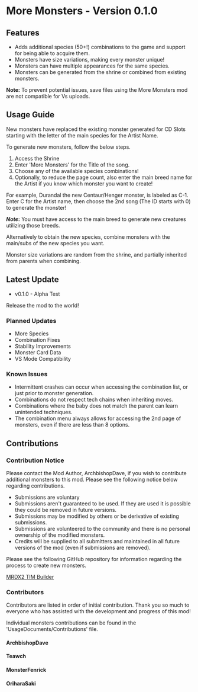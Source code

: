 ﻿# More Monsters - Version 0.1.0

## Features

* Adds additional species (50+!) combinations to the game and support for being able to acquire them.
* Monsters have size variations, making every monster unique!
* Monsters can have multiple appearances for the same species.
* Monsters can be generated from the shrine or combined from existing monsters.



**Note:** To prevent potential issues, save files using the More Monsters mod are not compatible for Vs uploads.



## Usage Guide

New monsters have replaced the existing monster generated for CD Slots starting with the letter of the main species for the Artist Name.

To generate new monsters, follow the below steps.

1. Access the Shrine
2. Enter 'More Monsters' for the Title of the song.
3. Choose any of the available species combinations!
4. Optionally, to reduce the page count, also enter the main breed name for the Artist if you know which monster you want to create!



For example, Durandal the new Centaur/Henger monster, is labeled as C-1. Enter C for the Artist name, then choose the 2nd song (The ID starts with 0) to generate the monster!



***Note*:** You must have access to the main breed to generate new creatures utilizing those breeds.



Alternatively to obtain the new species, combine monsters with the main/subs of the new species you want.



Monster size variations are random from the shrine, and partially inherited from parents when combining.



## Latest Update

* v0.1.0 - Alpha Test

Release the mod to the world!



### Planned Updates

* More Species
* Combination Fixes
* Stability Improvements
* Monster Card Data
* VS Mode Compatibility



### Known Issues

* Intermittent crashes can occur when accessing the combination list, or just prior to monster generation.
* Combinations do not respect tech chains when inheriting moves.
* Combinations where the baby does not match the parent can learn unintended techniques.
* The combination menu always allows for accessing the 2nd page of monsters, even if there are less than 8 options.





## Contributions

### Contribution Notice

Please contact the Mod Author, ArchbishopDave, if you wish to contribute additional monsters to this mod. Please see the following notice below regarding contributions.



* Submissions are voluntary
* Submissions aren't guaranteed to be used. If they are used it is possible they could be removed in future versions.
* Submissions may be modified by others or be derivative of existing submissions.
* Submissions are volunteered to the community and there is no personal ownership of the modified monsters.
* Credits will be supplied to all submitters and maintained in all future versions of the mod (even if submissions are removed).



Please see the following GitHub repository for information regarding the process to create new monsters. 

[MRDX2 TIM Builder](https://github.com/ArchbishopDave/MRDX2_TIMBuilder)



### Contributors

Contributors are listed in order of initial contribution. Thank you so much to everyone who has assisted with the development and progress of this mod!

Individual monsters contributions can be found in the 'UsageDocuments/Contributions' file.



#### ArchbishopDave

#### Teawch

#### MonsterFenrick

#### OriharaSaki

